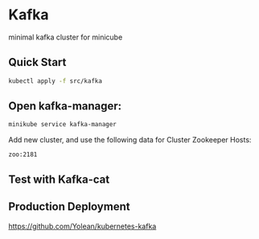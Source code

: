 # Kafka

minimal kafka cluster for minicube

## Quick Start

```sh
kubectl apply -f src/kafka
```

## Open kafka-manager:

```sh
minikube service kafka-manager
```

Add new cluster, and use the following data for Cluster Zookeeper Hosts:

```
zoo:2181
```

## Test with Kafka-cat



## Production Deployment

https://github.com/Yolean/kubernetes-kafka